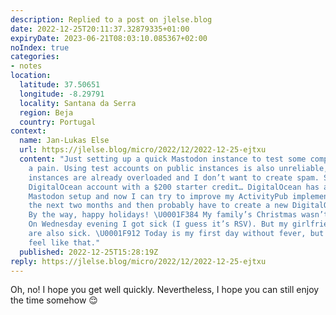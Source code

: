 ```yaml
---
description: Replied to a post on jlelse.blog
date: 2022-12-25T20:11:37.32879335+01:00
expiryDate: 2023-06-21T08:03:10.085367+02:00
noIndex: true
categories:
- notes
location:
  latitude: 37.50651
  longitude: -8.29791
  locality: Santana da Serra
  region: Beja
  country: Portugal
context:
  name: Jan-Lukas Else
  url: https://jlelse.blog/micro/2022/12/2022-12-25-ejtxu
  content: "Just setting up a quick Mastodon instance to test some compatibility is
    a pain. Using test accounts on public instances is also unreliable, because many
    instances are already overloaded and I don’t want to create spam. So I got a new
    DigitalOcean account with a $200 starter credit… DigitalOcean has a simplified
    Mastodon setup and now I can try to improve my ActivityPub implementation during
    the next two months and then probably have to create a new DigitalOcean account.
    By the way, happy holidays! \U0001F384 My family’s Christmas wasn’t as expected.
    On Wednesday evening I got sick (I guess it’s RSV). But my girlfriend and my sister
    are also sick. \U0001F912 Today is my first day without fever, but it doesn’t
    feel like that."
  published: 2022-12-25T15:28:19Z
reply: https://jlelse.blog/micro/2022/12/2022-12-25-ejtxu
---
```


Oh, no! I hope you get well quickly. Nevertheless, I hope you can still enjoy the time somehow 😌
